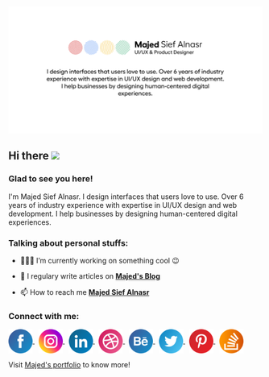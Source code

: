 [![Majed Sief Alnasr - UI/UX & Product Designer, Co-Founder, TIA UX Studio](https://github.com/majedsiefalnasr/MajedSiefALnasr/blob/master/images/Cover.png)](https://www.majedsiefalnasr.com/)

<!-- welcome message -->
<h2>Hi there <img src="https://media.giphy.com/media/hvRJCLFzcasrR4ia7z/giphy.gif" width="25px"></h2>

<h3>Glad to see you here!</h3>

<!-- About me -->
<p>
I'm Majed Sief Alnasr. I design interfaces that users love to use. Over 6 years of industry experience with expertise in UI/UX design and web development. I help businesses by designing human-centered digital experiences.
</p>

<!-- Personal Stuffs -->
<h3> Talking about personal stuffs:</h3>

- 👨🏽‍💻 I’m currently working on something cool 😉

- 📝 I regulary write articles on **[Majed's Blog](https://blog.majedsiefalnasr.com)**

- 📫 How to reach me **[Majed Sief Alnasr](https://majedsiefalnasr.com)**

<!-- Connect with me -->
<h3 align="left">Connect with me:</h3>

<p align="left">
  <a href="https://facebook.com/MagedSiefAlnasr" target="_blank">
    <img align="center" src="https://github.com/majedsiefalnasr/MajedSiefALnasr/blob/master/images/facebook.svg" alt="majedsiefalnasr" height="48" width="48" />
  </a>
  &nbsp;
  <a href="" target="_blank">
    <img align="center" src="https://github.com/majedsiefalnasr/MajedSiefALnasr/blob/master/images/instagram.svg" alt="majedsiefalnasr" height="48" width="48" />
  </a>
  &nbsp;
  <a href="" target="_blank">
    <img align="center" src="https://github.com/majedsiefalnasr/MajedSiefALnasr/blob/master/images/linkedin.svg" alt="majedsiefalnasr" height="48" width="48" />
  </a>
  &nbsp;
  <a href="" target="_blank">
    <img align="center" src="https://github.com/majedsiefalnasr/MajedSiefALnasr/blob/master/images/dribble.svg" alt="majedsiefalnasr" height="48" width="48" />
  </a>
  &nbsp;
  <a href="" target="_blank">
    <img align="center" src="https://github.com/majedsiefalnasr/MajedSiefALnasr/blob/master/images/behance.svg" alt="majedsiefalnasr" height="48" width="48" />
  </a>
  &nbsp;
  <a href="" target="_blank">
    <img align="center" src="https://github.com/majedsiefalnasr/MajedSiefALnasr/blob/master/images/twitter.svg" alt="majedsiefalnasr" height="48" width="48" />
  </a>
  &nbsp;
  <a href="" target="_blank">
    <img align="center" src="https://github.com/majedsiefalnasr/MajedSiefALnasr/blob/master/images/pinterest.svg" alt="majedsiefalnasr" height="48" width="48" />
  </a>
  &nbsp;
  <a href="" target="_blank">
    <img align="center" src="https://github.com/majedsiefalnasr/MajedSiefALnasr/blob/master/images/stackoverflow.svg" alt="majedsiefalnasr" height="48" width="48" />
  </a>
</p>

Visit [Majed's portfolio](https://majedsiefalnasr.com) to know more!

